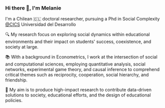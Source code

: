 ### Hi there 👋, I'm Melanie

I'm a Chilean 🇨🇱 doctoral researcher, pursuing a Phd in Social Complexity [@CICS](https://complejidadsocial.udd.cl) Universidad del Desarrollo 

🔍 My research focus on exploring social dynamics within educational environments and their impact on students' success, coexistence, and society at large.

📚 With a background in Econometrics, I work at the intersection of social and computational sciences, employing quantitative analysis, social networks, experimental game theory, and causal inference to comprehend critical themes such as reciprocity, cooperation, social hierarchy, and friendship. 

🚀 My aim is to produce high-impact research to contribute data-driven solutions to society, educational efforts, and the design of educational policies.


<!--
**melanieoyarzun/melanieoyarzun** is a ✨ _special_ ✨ repository because its `README.md` (this file) appears on your GitHub profile.

Here are some ideas to get you started:

- 🔭 I’m currently working on ...
- 🌱 I’m currently learning ...
- 👯 I’m looking to collaborate on ...
- 🤔 I’m looking for help with ...
- 💬 Ask me about ...
- 📫 How to reach me: ...
- 😄 Pronouns: ...
- ⚡ Fun fact: ...

Currently, I'm exploring the role of social interaction patterns among students using computational methods such as experimental game theory and network analysis. 


My ongoing research sheds light on the connections between reciprocity, cooperation, and academic outcomes. In addition, I'm excitedly collaborating on projects at the Center for Collective Learning, University of Toulouse, focusing on collective memory and the measurement of popularity.

🚀 My Current Projects:

1. **Exploring Social Interaction Patterns in Education:** Investigating how social interactions among students influence learning outcomes and contribute to a collaborative classroom environment.

2. **Stemming Dropout Rates in STEM:** Unraveling the social dynamics that impact student persistence in STEM fields, with the aim of enhancing educational pathways and fostering diversity.

🌱 I'm enthusiastic about continuous learning, collaboration, and data-driven insights. Feel free to explore my GitHub repositories to find out more about my research, projects, and contributions to the exciting field of complex social sciences.

Happy coding! 📚🔬🌟

-->
